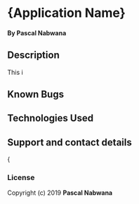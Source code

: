# {Application Name}
####  
#### By **Pascal Nabwana**
## Description
This i


## Known Bugs

## Technologies Used

## Support and contact details
{
### License

Copyright (c) 2019 **Pascal Nabwana**
